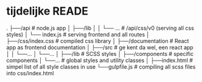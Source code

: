 # tijdelijke READE
.
├──/api                     # node.js app
│   ├──/lib 
│   │   └── ...             # /api/css/v0 (serving all css styles)
│   └── index.js            # serving frontend and all routes
│
├──/css/index.css           # compiled css library
│
├──/documentation           # React app as frontend documentation
│   ├──/src                 # ge kent da wel, een react app
│   │   └──...
│   └──...
│
├──/lib                     # SCSS styles
│   ├──/components          # specific components
│   └──...                  # global styles and utility classes
│
├──index.html                 # simpel list of all style classes in use
└──gulpfile.js              # compiling all scss files into css/index.html
